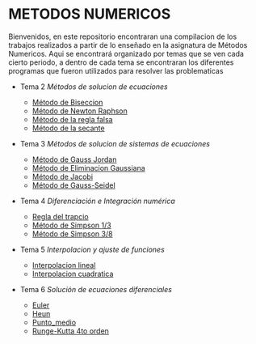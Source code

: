 # METODOS NUMERICOS

Bienvenidos, en este repositorio encontraran una compilacion de los trabajos realizados a partir de lo enseñado en la asignatura de Métodos Numericos.
Aqui se encontrará organizado por temas que se ven cada cierto periodo, a dentro de cada tema se encontraran los diferentes programas que fueron 
utilizados para resolver las problematicas

+ Tema 2 _Métodos de solucion de ecuaciones_
  - [Método de Biseccion](Tema_2/Metodo_de_Biseccion)
  - [Método de Newton Raphson](Tema_2/Método_de_Newton_Raphson/)
  - [Método de la regla falsa](Tema_2/Método_de_la_regla_falsa/)
  - [Método de la secante](Tema_2/Método_de_la_secante/)

+ Tema 3 _Métodos de solucion de sistemas de ecuaciones_
  - [Método de Gauss Jordan](Tema_3/Método_de_Gauss-Jordan/Código%20en%20Java/)
  - [Método de Eliminacion Gaussiana](Tema_3/Método_de_Eliminacion_Gaussiana/)
  - [Método de Jacobi](Tema_3/Método_de_Jacobi/)
  - [Método de Gauss-Seidel](Tema_3/Metodo_de_Gauss-Seidel/)

+ Tema 4 _Diferenciación e Integración numérica_
  - [Regla del trapcio](Tema_4/Regla_del_trapecio/)
  - [Método de Simpson 1/3](Tema_4/Método_de_Simpson_Un_tercio/)
  - [Método de Simpson 3/8](Tema_4/Método_de_Simpson_3_Octavos/)

+ Tema 5 _Interpolacion y ajuste de funciones_
  - [Interpolacion lineal](Tema_5/Interpolacion/)
  - [Interpolacion cuadratica](Tema_5/Interpolacion_cuadratica/)

+ Tema 6 _Solución de ecuaciones diferenciales_
  - [Euler](Tema_6/Euler/)
  - [Heun](Tema_6/Heun/)
  - [Punto_medio]()
  - [Runge-Kutta 4to orden](Tema_6/RungeKutta/)